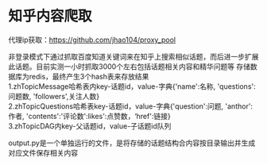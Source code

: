 # 知乎内容爬取

代理ip获取：https://github.com/jhao104/proxy_pool

非登录模式下通过抓取百度知道关键词来在知乎上搜索相似话题，而后进一步扩展此话题。目前实测一小时抓取3000个左右包括话题相关内容和精华问题等 
存储数据库为redis，最终产生3个hash表来存放结果   
1.zhTopicMessage哈希表内key-话题id，value-字典{'name':名称, 'questions':问题数, 'followers',关注人数}  
2.zhTopicQuestions哈希表key-话题id，value-字典{'question':问题, 'anthor':作者, 'contents':'评论数':likes':点赞数，‘href':链接}  
3.zhTopicDAG内key-父话题id，value-子话题id队列  

output.py是一个单独运行的文件，是将存储的话题结构合内容按目录输出并生成对应文件保存相关内容
